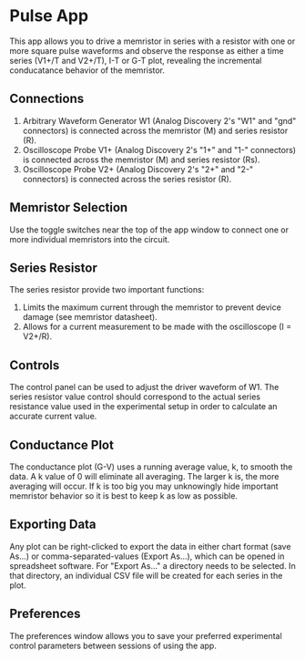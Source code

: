 # Pulse App

This app allows you to drive a memristor in series with a resistor with one or more square pulse waveforms and observe the response as either a time series (V1+/T and V2+/T), I-T or G-T plot, revealing the incremental conducatance behavior of the memristor.

## Connections

1.  Arbitrary Waveform Generator W1 (Analog Discovery 2's "W1" and "gnd" connectors) is connected across the memristor (M) and series resistor (R).
2.  Oscilloscope Probe V1+ (Analog Discovery 2's "1+" and "1-" connectors) is connected across the memristor (M) and series resistor (Rs).
3.  Oscilloscope Probe V2+ (Analog Discovery 2's "2+" and "2-" connectors) is connected across the series resistor (R).

## Memristor Selection

Use the toggle switches near the top of the app window to connect one or more individual memristors into the circuit.

## Series Resistor

The series resistor provide two important functions:

1.  Limits the maximum current through the memristor to prevent device damage (see memristor datasheet).
2.  Allows for a current measurement to be made with the oscilloscope (I = V2+/R).

## Controls

The control panel can be used to adjust the driver waveform of W1. The series resistor value control should correspond to the actual series resistance value used in the experimental setup in order to calculate an accurate current value.

## Conductance Plot

The conductance plot (G-V) uses a running average value, k, to smooth the data. A k value of 0 will eliminate all averaging. The larger k is, the more averaging will occur. If k is too big you may unknowingly hide important memristor behavior so it is best to keep k as low as possible.

## Exporting Data

Any plot can be right-clicked to export the data in either chart format (save As...) or comma-separated-values (Export As...), which can be opened in spreadsheet software. For "Export As..." a directory needs to be selected. In that directory, an individual CSV file will be created for each series in the plot.

## Preferences

The preferences window allows you to save your preferred experimental control parameters between sessions of using the app.